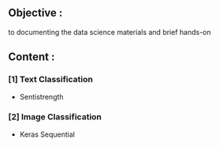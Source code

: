 
## Objective : 
to documenting the data science materials and brief hands-on

## Content :
### [1] Text Classification
- Sentistrength

### [2] Image Classification
- Keras Sequential


